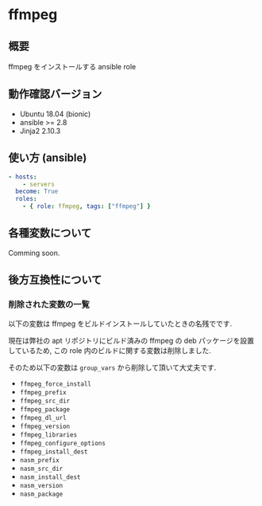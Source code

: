 # ffmpeg

## 概要
ffmpeg をインストールする ansible role

## 動作確認バージョン

- Ubuntu 18.04 (bionic)
- ansible >= 2.8
- Jinja2 2.10.3

## 使い方 (ansible)

```yaml
- hosts:
    - servers
  become: True
  roles:
    - { role: ffmpeg, tags: ["ffmpeg"] }
```

## 各種変数について
Comming soon.

## 後方互換性について

### 削除された変数の一覧

以下の変数は ffmpeg をビルドインストールしていたときの名残でです.

現在は弊社の apt リポジトリにビルド済みの ffmpeg の deb パッケージを設置しているため, 
この role 内のビルドに関する変数は削除しました.

そのため以下の変数は `group_vars` から削除して頂いて大丈夫です.

* `ffmpeg_force_install`
* `ffmpeg_prefix`
* `ffmpeg_src_dir`
* `ffmpeg_package`
* `ffmpeg_dl_url`
* `ffmpeg_version`
* `ffmpeg_libraries`
* `ffmpeg_configure_options`
* `ffmpeg_install_dest`
* `nasm_prefix`
* `nasm_src_dir`
* `nasm_install_dest`
* `nasm_version`
* `nasm_package`
